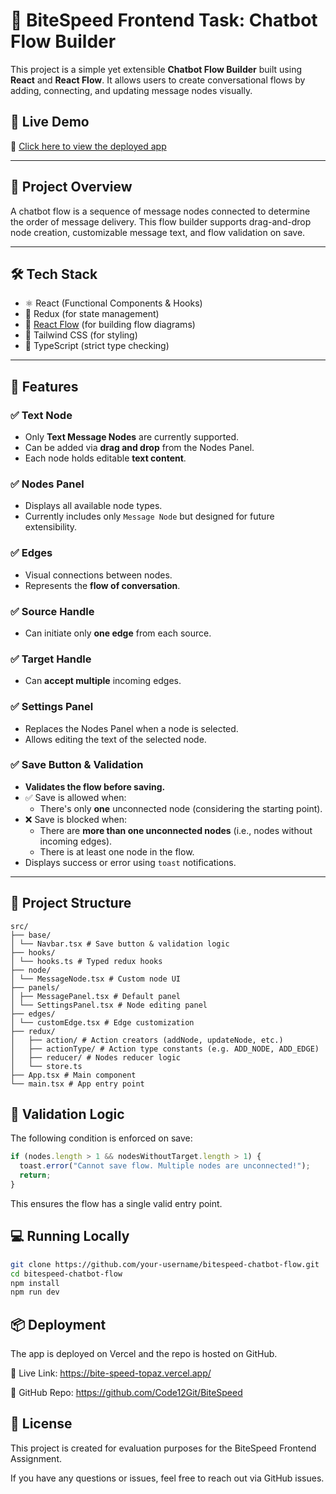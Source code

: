 # 💬 BiteSpeed Frontend Task: Chatbot Flow Builder

This project is a simple yet extensible **Chatbot Flow Builder** built using **React** and **React Flow**. It allows users to create conversational flows by adding, connecting, and updating message nodes visually.

## 🚀  Live Demo

🔗 [Click here to view the deployed app](https://bite-speed-topaz.vercel.app/)

---

## 📁 Project Overview

A chatbot flow is a sequence of message nodes connected to determine the order of message delivery. This flow builder supports drag-and-drop node creation, customizable message text, and flow validation on save.

---

## 🛠️ Tech Stack

- ⚛️ React (Functional Components & Hooks)
- 🔀 Redux (for state management)
- 🧠 [React Flow](https://reactflow.dev/) (for building flow diagrams)
- 🎨 Tailwind CSS (for styling)
- 🧪 TypeScript (strict type checking)

---

## 🔧 Features

### ✅ Text Node
- Only **Text Message Nodes** are currently supported.
- Can be added via **drag and drop** from the Nodes Panel.
- Each node holds editable **text content**.

### ✅ Nodes Panel
- Displays all available node types.
- Currently includes only `Message Node` but designed for future extensibility.

### ✅ Edges
- Visual connections between nodes.
- Represents the **flow of conversation**.

### ✅ Source Handle
- Can initiate only **one edge** from each source.

### ✅ Target Handle
- Can **accept multiple** incoming edges.

### ✅ Settings Panel
- Replaces the Nodes Panel when a node is selected.
- Allows editing the text of the selected node.

### ✅ Save Button & Validation
- **Validates the flow before saving.**
- ✅ Save is allowed when:
  - There's only **one** unconnected node (considering the starting point).
- ❌ Save is blocked when:
  - There are **more than one unconnected nodes** (i.e., nodes without incoming edges).
  - There is at least one node in the flow.
- Displays success or error using `toast` notifications.

---

## 🧠 Project Structure

```
src/
├── base/
│ └── Navbar.tsx # Save button & validation logic
├── hooks/
│ └── hooks.ts # Typed redux hooks
├── node/
│ └── MessageNode.tsx # Custom node UI
├── panels/
│ ├── MessagePanel.tsx # Default panel
│ └── SettingsPanel.tsx # Node editing panel
├── edges/
│ └── customEdge.tsx # Edge customization
├── redux/
│   ├── action/ # Action creators (addNode, updateNode, etc.)
│   ├── actionType/ # Action type constants (e.g. ADD_NODE, ADD_EDGE)
│   ├── reducer/ # Nodes reducer logic
│   └── store.ts 
├── App.tsx # Main component
└── main.tsx # App entry point

```

## 🧪 Validation Logic

The following condition is enforced on save:

```ts
if (nodes.length > 1 && nodesWithoutTarget.length > 1) {
  toast.error("Cannot save flow. Multiple nodes are unconnected!");
  return;
}
```
This ensures the flow has a single valid entry point.
## 💻 Running Locally

```bash
git clone https://github.com/your-username/bitespeed-chatbot-flow.git
cd bitespeed-chatbot-flow
npm install
npm run dev
```
## 📦 Deployment
The app is deployed on Vercel and the repo is hosted on GitHub.

🔗 Live Link: https://bite-speed-topaz.vercel.app/

🔗 GitHub Repo: https://github.com/Code12Git/BiteSpeed


## 📄 License
This project is created for evaluation purposes for the BiteSpeed Frontend Assignment.

If you have any questions or issues, feel free to reach out via GitHub issues.
